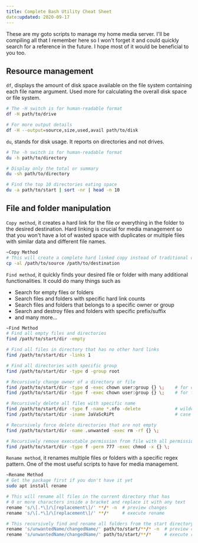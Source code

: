 ```yaml
---
title: Complete Bash Utility Cheat Sheet
date:updated: 2020-09-17
---
```


These are my goto scripts to manage my home media server. I'll be compiling all that I remember here so I won't forget it and could quickly search for a reference in the future. I hope most of it would be beneficial to you too.

## Resource management

`df`, displays the amount of disk space available on the file system containing each file name argument. Used more for calculating the overall disk space or file system.

```bash
# The -H switch is for human-readable format
df -H path/to/drive

# For more output details
df -H --output=source,size,used,avail path/to/disk
```

`du`, stands for disk usage. It reports on directories and not drives.

```bash
# The -h switch is for human-readable format
du -h path/to/directory

# Display only the total or summary
du -sh path/to/directory

# Find the top 10 directories eating space
du -a path/to/start | sort -nr | head -n 10
```

## File and folder manipulation

`Copy method`, it creates a hard link for the file or everything in the folder to the desired destination. Hard linking is crucial for media management so that you won't have a lot of wasted space with duplicates or multiple files with similar data and different file names.

```bash
~Copy Method
# This will create a complete hard linked copy instead of traditional one
cp -al /path/to/source /path/to/destination
```

`Find method`, it quickly finds your desired file or folder with many additional functionalities. It could do many things such as

- Search for empty files or folders
- Search files and folders with specific hard link counts
- Search files and folders that belongs to a specific owner or group
- Search and destroy files and folders with specific prefix/suffix
- and many more...

```bash
~Find Method
# Find all empty files and directories
find /path/to/start/dir -empty

# Find all files in directory that has no other hard links
find /path/to/start/dir -links 1

# Find all directories with specific group
find /path/to/start/dir -type d -group root

# Recursively change owner of a directory or file
find /path/to/start/dir -type d -exec chown user:group {} \;    # for directories
find /path/to/start/dir -type f -exec chown user:group {} \;    # for files

# Recursively delete all files with specific name
find /path/to/start/dir -type f -name *.nfo -delete             # wildcard scan
find /path/to/start/dir -iname JaVaScRiPt                       # case insensitive

# Recursively force delete directories that are not empty
find /path/to/start/dir -name .unwanted -exec rm -rf {} \;

# Recursively remove executable permission from file with all permission
find /path/to/start/dir -type f -perm 777 -exec chmod -x {} \;
```

`Rename method`, it renames multiple files or folders with a specific regex pattern. One of the most useful scripts to have for media management.

```bash
~Rename Method
# Get the package first if you don't have it yet
sudo apt install rename

# This will rename all files in the current directory that has
# 0 or more characters inside a bracket and replace it with any text
rename 's/\[.*\]/\[replacement\]/' **/* -n  # preview changes
rename 's/\[.*\]/\[replacement\]/' **/*     # execute rename

# This recursively find and rename all folders from the start directory
rename 's/unwantedName/changedName/' path/to/start/**/* -n  # preview changes
rename 's/unwantedName/changedName/' path/to/start/**/*     # execute rename
```
